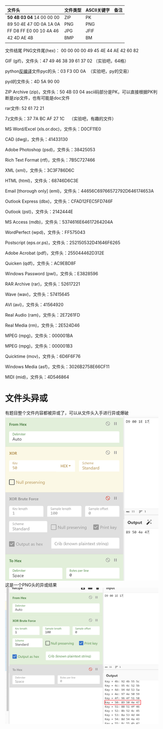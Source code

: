 | 文件头                      | 文件类型 | ASCII关键字 | 备注 |
|:--------------------------- |:-------- |:----------- | ---- |
| **50 4B 03 04** 14 00 00 00 | ZIP      | PK          |      |
| 89 50 4E 47 0D 0A 1A 0A     | PNG      | PNG         |      |
| FF D8 FF E0 00 10 4A 46     | JPG      | JFIF        |      |
| 42 4D AE 4B                 | BMP      | BM          |      |
|  |          |             |      |

文件结尾
PNG文件尾(hex)： 00 00 00 00 49 45 4E 44 AE 42 60 82


GIF (gif)，文件头：47 49 46 38 39 61 37 02 （实验吧，64格）

python[反编译](https://so.csdn.net/so/search?q=%E5%8F%8D%E7%BC%96%E8%AF%91&spm=1001.2101.3001.7020)文件pyc的头：03 F3 0D 0A  （实验吧，py的交易）

pyd的文件头：4D 5A 90 00

ZIP Archive (zip)，文件头：50 4B 03 04 ascii码部分是PK，可以直接根据PK判断是zip文件，也有可能是doc文件

rar文件: 52 61 72 21

7z文件头：37 7A BC AF 27 1C    （实验吧，有趣的文件）

MS Word/Excel (xls.or.doc)，文件头：D0CF11E0

CAD (dwg)，文件头：41433130

Adobe Photoshop (psd)，文件头：38425053

Rich Text Format (rtf)，文件头：7B5C727466

XML (xml)，文件头：3C3F786D6C

HTML (html)，文件头：68746D6C3E

Email [thorough only] (eml)，文件头：44656C69766572792D646174653A

Outlook Express (dbx)，文件头：CFAD12FEC5FD746F

Outlook (pst)，文件头：2142444E

MS Access (mdb)，文件头：5374616E64617264204A

WordPerfect (wpd)，文件头：FF575043

Postscript (eps.or.ps)，文件头：252150532D41646F6265

Adobe Acrobat (pdf)，文件头：255044462D312E

Quicken (qdf)，文件头：AC9EBD8F

Windows Password (pwl)，文件头：E3828596

RAR Archive (rar)，文件头：52617221

Wave (wav)，文件头：57415645

AVI (avi)，文件头：41564920

Real Audio (ram)，文件头：2E7261FD

Real Media (rm)，文件头：2E524D46

MPEG (mpg)，文件头：000001BA

MPEG (mpg)，文件头：000001B3

Quicktime (mov)，文件头：6D6F6F76

Windows Media (asf)，文件头：3026B2758E66CF11

MIDI (mid)，文件头：4D546864




# 文件头异或

有题目整个文件内容都被异或了，可以从文件头入手进行异或爆破
![](../../attachments/Pasted%20image%2020230902132123.png)
这是一个PNG头的异或结果
![](../../attachments/Pasted%20image%2020230902132207.png)
